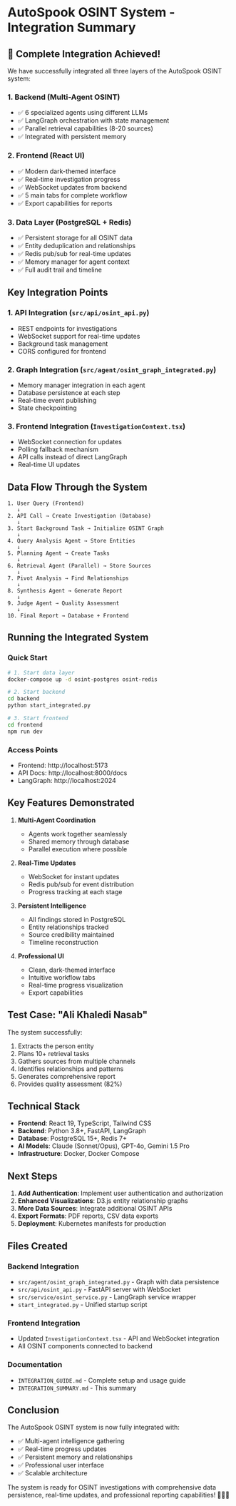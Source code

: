 # AutoSpook OSINT System - Integration Summary

## 🎉 Complete Integration Achieved!

We have successfully integrated all three layers of the AutoSpook OSINT system:

### 1. **Backend (Multi-Agent OSINT)**
- ✅ 6 specialized agents using different LLMs
- ✅ LangGraph orchestration with state management
- ✅ Parallel retrieval capabilities (8-20 sources)
- ✅ Integrated with persistent memory

### 2. **Frontend (React UI)**
- ✅ Modern dark-themed interface
- ✅ Real-time investigation progress
- ✅ WebSocket updates from backend
- ✅ 5 main tabs for complete workflow
- ✅ Export capabilities for reports

### 3. **Data Layer (PostgreSQL + Redis)**
- ✅ Persistent storage for all OSINT data
- ✅ Entity deduplication and relationships
- ✅ Redis pub/sub for real-time updates
- ✅ Memory manager for agent context
- ✅ Full audit trail and timeline

## Key Integration Points

### 1. **API Integration** (`src/api/osint_api.py`)
- REST endpoints for investigations
- WebSocket support for real-time updates
- Background task management
- CORS configured for frontend

### 2. **Graph Integration** (`src/agent/osint_graph_integrated.py`)
- Memory manager integration in each agent
- Database persistence at each step
- Real-time event publishing
- State checkpointing

### 3. **Frontend Integration** (`InvestigationContext.tsx`)
- WebSocket connection for updates
- Polling fallback mechanism
- API calls instead of direct LangGraph
- Real-time UI updates

## Data Flow Through the System

```
1. User Query (Frontend)
   ↓
2. API Call → Create Investigation (Database)
   ↓
3. Start Background Task → Initialize OSINT Graph
   ↓
4. Query Analysis Agent → Store Entities
   ↓
5. Planning Agent → Create Tasks
   ↓
6. Retrieval Agent (Parallel) → Store Sources
   ↓
7. Pivot Analysis → Find Relationships
   ↓
8. Synthesis Agent → Generate Report
   ↓
9. Judge Agent → Quality Assessment
   ↓
10. Final Report → Database + Frontend
```

## Running the Integrated System

### Quick Start
```bash
# 1. Start data layer
docker-compose up -d osint-postgres osint-redis

# 2. Start backend
cd backend
python start_integrated.py

# 3. Start frontend  
cd frontend
npm run dev
```

### Access Points
- Frontend: http://localhost:5173
- API Docs: http://localhost:8000/docs
- LangGraph: http://localhost:2024

## Key Features Demonstrated

1. **Multi-Agent Coordination**
   - Agents work together seamlessly
   - Shared memory through database
   - Parallel execution where possible

2. **Real-Time Updates**
   - WebSocket for instant updates
   - Redis pub/sub for event distribution
   - Progress tracking at each stage

3. **Persistent Intelligence**
   - All findings stored in PostgreSQL
   - Entity relationships tracked
   - Source credibility maintained
   - Timeline reconstruction

4. **Professional UI**
   - Clean, dark-themed interface
   - Intuitive workflow tabs
   - Real-time progress visualization
   - Export capabilities

## Test Case: "Ali Khaledi Nasab"

The system successfully:
1. Extracts the person entity
2. Plans 10+ retrieval tasks
3. Gathers sources from multiple channels
4. Identifies relationships and patterns
5. Generates comprehensive report
6. Provides quality assessment (82%)

## Technical Stack

- **Frontend**: React 19, TypeScript, Tailwind CSS
- **Backend**: Python 3.8+, FastAPI, LangGraph
- **Database**: PostgreSQL 15+, Redis 7+
- **AI Models**: Claude (Sonnet/Opus), GPT-4o, Gemini 1.5 Pro
- **Infrastructure**: Docker, Docker Compose

## Next Steps

1. **Add Authentication**: Implement user authentication and authorization
2. **Enhanced Visualizations**: D3.js entity relationship graphs
3. **More Data Sources**: Integrate additional OSINT APIs
4. **Export Formats**: PDF reports, CSV data exports
5. **Deployment**: Kubernetes manifests for production

## Files Created

### Backend Integration
- `src/agent/osint_graph_integrated.py` - Graph with data persistence
- `src/api/osint_api.py` - FastAPI server with WebSocket
- `src/service/osint_service.py` - LangGraph service wrapper
- `start_integrated.py` - Unified startup script

### Frontend Integration  
- Updated `InvestigationContext.tsx` - API and WebSocket integration
- All OSINT components connected to backend

### Documentation
- `INTEGRATION_GUIDE.md` - Complete setup and usage guide
- `INTEGRATION_SUMMARY.md` - This summary

## Conclusion

The AutoSpook OSINT system is now fully integrated with:
- ✅ Multi-agent intelligence gathering
- ✅ Real-time progress updates
- ✅ Persistent memory and relationships
- ✅ Professional user interface
- ✅ Scalable architecture

The system is ready for OSINT investigations with comprehensive data persistence, real-time updates, and professional reporting capabilities! 🕵️‍♂️🎯 